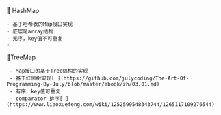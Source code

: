 🌟 HashMap 

    - 基于哈希表的Map接口实现
    - 底层是array结构
    - 无序，key值不可重复
    - 


🌟TreeMap   

     - Map接口的基于Tree结构的实现
     - 基于红黑树实现[ ](https://github.com/julycoding/The-Art-Of-Programming-By-July/blob/master/ebook/zh/03.01.md)
     - 有序，key值可重复
     - comparator 排序[ ](https://www.liaoxuefeng.com/wiki/1252599548343744/1265117109276544)


